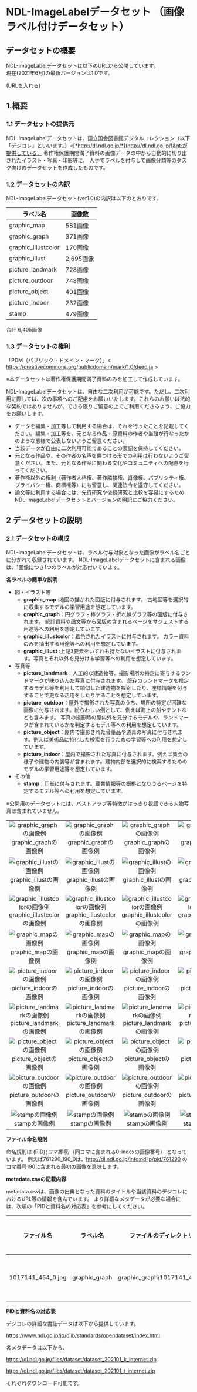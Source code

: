 NDL-ImageLabelデータセット （画像ラベル付けデータセット）
==================

## データセットの概要

NDL-ImageLabelデータセットは以下のURLから公開しています。<br/>
現在(2021年6月)の最新バージョンは1.0です。<br/>

(URLを入れる)


1.概要
----

### 1.1 データセットの提供元

NDL-ImageLabelデータセットは、国立国会図書館デジタルコレクション（以下「デジコレ」といいます。）&lt;[*http://dl.ndl.go.jp/*](http://dl.ndl.go.jp/)&gt;が提供している、
著作権保護期間満了資料の画像データの中から自動的に切り出されたイラスト・写真・印影等に、
人手でラベルを付与して画像分類等のタスク向けのデータセットを作成したものです。


### 1.2 データセットの内訳

NDL-ImageLabelデータセット(ver1.0)の内訳は以下のとおりです。


  |ラベル名                   | 画像数
  |---------------------|----------
  |graphic_map          |581画像
  |graphic_graph        |371画像
  |graphic_illustcolor  |170画像
  |graphic_illust       |2,695画像
  |picture_landmark     |728画像
  |picture_outdoor      |748画像
  |picture_object       |401画像
  |picture_indoor       |232画像
  |stamp                |479画像

合計 6,405画像


  
### 1.3 データセットの権利
「PDM（パブリック・ドメイン・マーク）」&lt; https://creativecommons.org/publicdomain/mark/1.0/deed.ja &gt;

※本データセットは著作権保護期間満了資料のみを加工して作成しています。

NDL-ImageLabelデータセットは、自由な二次利用が可能です。ただし、二次利用に際しては、次の事項へのご配慮をお願いいたします。これらのお願いは法的な契約ではありませんが、できる限りご留意の上でご利用くださるよう、ご協力をお願いします。

- データを編集・加工等して利用する場合は、それを行ったことを記載してください。編集・加工等を、元となる作品・原資料の作者や当館が行なったかのような態様で公表しないようご留意ください。
- 当該データが自由に二次利用可能であることの表記を保持してください。
- 元となる作品や、その作者の名声を傷つける形での利用は行わないようご留意ください。また、元となる作品に関わる文化やコミュニティへの配慮を行ってください。
- 著作権以外の権利（著作者人格権、著作隣接権、肖像権、パブリシティ権、プライバシー権、商標権等）にも留意し、関連法令を遵守してください。
- 論文等に利用する場合には、先行研究や後続研究と比較を容易にするためNDL-ImageLabelデータセットとバージョンの明記にご協力ください。


2 データセットの説明
------------------

### 2.1 データセットの構成

NDL-ImageLabelデータセットは、ラベル付与対象となった画像がラベル名ごとに分かれて収録されています。
NDL-ImageLabelデータセットに含まれる画像は、1画像につき1つのラベルが対応付いています。

**各ラベルの簡単な説明**

- 図・イラスト等 
    - **graphic_map** :地図の描かれた図版に付与されます。
    古地図等を選択的に収集するモデルの学習用途を想定しています。
    - **graphic_graph**：円グラフ・棒グラフ・折れ線グラフ等の図版に付与されます。
    統計資料や論文等から図版の含まれるページをサジェストする用途等への利用を想定しています。
    - **graphic_illustcolor**：着色されたイラストに付与されます。
    カラー資料のみを抽出する用途等への利用を想定しています。
    - **graphic_illust** :上記3要素をいずれも持たないイラストに付与されます。写真とそれ以外を見分ける学習等への利用を想定しています。
- 写真等
    - **picture_landmark**：人工的な建造物等、撮影場所の特定に寄与するランドマークが映り込んだ写真に付与されます。
    既存のランドマークを推定するモデル等を利用して類似した建造物を探索したり、座標情報を付与することで更なる活用をしたりすることを想定しています。
    - **picture_outdoor**：屋外で撮影された写真のうち、場所の特定が困難な画像に付与されます。紛らわしい例として、例えば海上の船やテントなども含みます。
    写真の撮影時の屋内外を見分けるモデルや、ランドマークが含まれているかを判定するモデル等への利用を想定しています。
    - **picture_object**：屋内で撮影された骨董品や道具の写真に付与されます。例えば美術品に特化した検索を行うための学習等への利用を想定しています。
    - **picture_indoor**：屋内で撮影された写真に付与されます。例えば集会の様子や建物の内装等が含まれます。建物内部を選択的に検索するためのモデルの学習用途等を想定しています。
- その他
    - **stamp**：印影に付与されます。蔵書情報等の根拠となりうるページを特定するモデル等への利用を想定しています。

※公開用のデータセットには、バストアップ等特徴がはっきり視認できる人物写真は含まれていません。
<table style="table-layout:fixed;width:100%;"><tbody>
<tr>
<td align="center" style="word-wrap:break-word;">
<img alt="graphic_graphの画像例" src="./sampleimg/graphic_graph/1711226_72_0.jpg" title="graphic_graphの画像例"/>
<br/>graphic_graphの画像例</td>
<td align="center" style="word-wrap:break-word;">
<img alt="graphic_graphの画像例" src="./sampleimg/graphic_graph/1711992_95_1.jpg" title="graphic_graphの画像例"/>
<br/>graphic_graphの画像例</td>
<td align="center" style="word-wrap:break-word;">
<img alt="graphic_graphの画像例" src="./sampleimg/graphic_graph/1903147_256_1.jpg" title="graphic_graphの画像例"/>
<br/>graphic_graphの画像例</td>
<td align="center" style="word-wrap:break-word;">
<img alt="graphic_graphの画像例" src="./sampleimg/graphic_graph/1906438_25_0.jpg" title="graphic_graphの画像例"/>
<br/>graphic_graphの画像例</td>
</tr><tr>
<td align="center" style="word-wrap:break-word;">
<img alt="graphic_illustの画像例" src="./sampleimg/graphic_illust/1207765_104_0.jpg" title="graphic_illustの画像例"/>
<br/>graphic_illustの画像例</td>
<td align="center" style="word-wrap:break-word;">
<img alt="graphic_illustの画像例" src="./sampleimg/graphic_illust/1444548_122_1.jpg" title="graphic_illustの画像例"/>
<br/>graphic_illustの画像例</td>
<td align="center" style="word-wrap:break-word;">
<img alt="graphic_illustの画像例" src="./sampleimg/graphic_illust/1444548_43_0.jpg" title="graphic_illustの画像例"/>
<br/>graphic_illustの画像例</td>
<td align="center" style="word-wrap:break-word;">
<img alt="graphic_illustの画像例" src="./sampleimg/graphic_illust/904689_7_1.jpg" title="graphic_illustの画像例"/>
<br/>graphic_illustの画像例</td>
</tr><tr>
<td align="center" style="word-wrap:break-word;">
<img alt="graphic_illustcolorの画像例" src="./sampleimg/graphic_illustcolor/1208111_72_0.jpg" title="graphic_illustcolorの画像例"/>
<br/>graphic_illustcolorの画像例</td>
<td align="center" style="word-wrap:break-word;">
<img alt="graphic_illustcolorの画像例" src="./sampleimg/graphic_illustcolor/1234445_8_1.jpg" title="graphic_illustcolorの画像例"/>
<br/>graphic_illustcolorの画像例</td>
<td align="center" style="word-wrap:break-word;">
<img alt="graphic_illustcolorの画像例" src="./sampleimg/graphic_illustcolor/1286795_17_0.jpg" title="graphic_illustcolorの画像例"/>
<br/>graphic_illustcolorの画像例</td>
<td align="center" style="word-wrap:break-word;">
<img alt="graphic_illustcolorの画像例" src="./sampleimg/graphic_illustcolor/1286892_27_0.jpg" title="graphic_illustcolorの画像例"/>
<br/>graphic_illustcolorの画像例</td>
</tr><tr>
<td align="center" style="word-wrap:break-word;">
<img alt="graphic_mapの画像例" src="./sampleimg/graphic_map/1014897_9_1.jpg" title="graphic_mapの画像例"/>
<br/>graphic_mapの画像例</td>
<td align="center" style="word-wrap:break-word;">
<img alt="graphic_mapの画像例" src="./sampleimg/graphic_map/2571701_47_0.jpg" title="graphic_mapの画像例"/>
<br/>graphic_mapの画像例</td>
<td align="center" style="word-wrap:break-word;">
<img alt="graphic_mapの画像例" src="./sampleimg/graphic_map/2587246_153_0.jpg" title="graphic_mapの画像例"/>
<br/>graphic_mapの画像例</td>
<td align="center" style="word-wrap:break-word;">
<img alt="graphic_mapの画像例" src="./sampleimg/graphic_map/763717_49_0.jpg" title="graphic_mapの画像例"/>
<br/>graphic_mapの画像例</td>
</tr><tr>
<td align="center" style="word-wrap:break-word;">
<img alt="picture_indoorの画像例" src="./sampleimg/picture_indoor/1028124_14_0.jpg" title="picture_indoorの画像例"/>
<br/>picture_indoorの画像例</td>
<td align="center" style="word-wrap:break-word;">
<img alt="picture_indoorの画像例" src="./sampleimg/picture_indoor/1029816_6_0.jpg" title="picture_indoorの画像例"/>
<br/>picture_indoorの画像例</td>
<td align="center" style="word-wrap:break-word;">
<img alt="picture_indoorの画像例" src="./sampleimg/picture_indoor/1136786_160_0.jpg" title="picture_indoorの画像例"/>
<br/>picture_indoorの画像例</td>
<td align="center" style="word-wrap:break-word;">
<img alt="picture_indoorの画像例" src="./sampleimg/picture_indoor/1443967_42_0.jpg" title="picture_indoorの画像例"/>
<br/>picture_indoorの画像例</td>
</tr><tr>
<td align="center" style="word-wrap:break-word;">
<img alt="picture_landmarkの画像例" src="./sampleimg/picture_landmark/1051226_100_0.jpg" title="picture_landmarkの画像例"/>
<br/>picture_landmarkの画像例</td>
<td align="center" style="word-wrap:break-word;">
<img alt="picture_landmarkの画像例" src="./sampleimg/picture_landmark/1107204_184_0.jpg" title="picture_landmarkの画像例"/>
<br/>picture_landmarkの画像例</td>
<td align="center" style="word-wrap:break-word;">
<img alt="picture_landmarkの画像例" src="./sampleimg/picture_landmark/1234138_1844_0.jpg" title="picture_landmarkの画像例"/>
<br/>picture_landmarkの画像例</td>
<td align="center" style="word-wrap:break-word;">
<img alt="picture_landmarkの画像例" src="./sampleimg/picture_landmark/974390_1049_0.jpg" title="picture_landmarkの画像例"/>
<br/>picture_landmarkの画像例</td>
</tr><tr>
<td align="center" style="word-wrap:break-word;">
<img alt="picture_objectの画像例" src="./sampleimg/picture_object/1055563_11_1.jpg" title="picture_objectの画像例"/>
<br/>picture_objectの画像例</td>
<td align="center" style="word-wrap:break-word;">
<img alt="picture_objectの画像例" src="./sampleimg/picture_object/1170764_155_0.jpg" title="picture_objectの画像例"/>
<br/>picture_objectの画像例</td>
<td align="center" style="word-wrap:break-word;">
<img alt="picture_objectの画像例" src="./sampleimg/picture_object/1212286_60_0.jpg" title="picture_objectの画像例"/>
<br/>picture_objectの画像例</td>
<td align="center" style="word-wrap:break-word;">
<img alt="picture_objectの画像例" src="./sampleimg/picture_object/967549_31_0.jpg" title="picture_objectの画像例"/>
<br/>picture_objectの画像例</td>
</tr><tr>
<td align="center" style="word-wrap:break-word;">
<img alt="picture_outdoorの画像例" src="./sampleimg/picture_outdoor/1178514_94_0.jpg" title="picture_outdoorの画像例"/>
<br/>picture_outdoorの画像例</td>
<td align="center" style="word-wrap:break-word;">
<img alt="picture_outdoorの画像例" src="./sampleimg/picture_outdoor/1459078_26_1.jpg" title="picture_outdoorの画像例"/>
<br/>picture_outdoorの画像例</td>
<td align="center" style="word-wrap:break-word;">
<img alt="picture_outdoorの画像例" src="./sampleimg/picture_outdoor/932544_6_1.jpg" title="picture_outdoorの画像例"/>
<br/>picture_outdoorの画像例</td>
<td align="center" style="word-wrap:break-word;">
<img alt="picture_outdoorの画像例" src="./sampleimg/picture_outdoor/933749_28_2.jpg" title="picture_outdoorの画像例"/>
<br/>picture_outdoorの画像例</td>
</tr><tr>
<td align="center" style="word-wrap:break-word;">
<img alt="stampの画像例" src="./sampleimg/stamp/1908798_3_0.jpg" title="stampの画像例"/>
<br/>stampの画像例</td>
<td align="center" style="word-wrap:break-word;">
<img alt="stampの画像例" src="./sampleimg/stamp/1918781_4_0.jpg" title="stampの画像例"/>
<br/>stampの画像例</td>
<td align="center" style="word-wrap:break-word;">
<img alt="stampの画像例" src="./sampleimg/stamp/808179_7_0.jpg" title="stampの画像例"/>
<br/>stampの画像例</td>
<td align="center" style="word-wrap:break-word;">
<img alt="stampの画像例" src="./sampleimg/stamp/825268_2_0.jpg" title="stampの画像例"/>
<br/>stampの画像例</td>
</tr></tbody>
</table>

**ファイル命名規則**

命名規則は
(PID)_(コマ番号)_（同コマに含まれる0-indexの画像番号）
となっています。
例えば761290_190_0は、http://dl.ndl.go.jp/info:ndljp/pid/761290
のコマ番号190に含まれる最初の画像を意味します。

**metadata.csvの記載内容**

metadata.csvは、画像の出典となった資料のタイトルや当該資料のデジコレにおけるURL等の情報を含んでいます。
より詳細なメタデータが必要な場合には、次項の「PIDと資料名の対応表」を参考にしてください。

|ファイル名|ラベル名|ファイルのディレクトリパス|タイトル|資料のURL|当該画像のフルサイズのURL(IIIF Image API)
|--------|-------|----------------------|-------|--------|-------------------------------------
|1017141_454_0.jpg|graphic_graph|graphic_graph\1017141_454_0.jpg|経済学全集|https://dl.ndl.go.jp/info:ndljp/pid/1017141|"https://www.dl.ndl.go.jp/api/iiif/1017141/R0000454/pct:15.0,20.1,28.5,66.7/full/0/default.jpg"




**PIDと資料名の対応表**

デジコレの詳細な書誌データは以下から提供しています。

https://www.ndl.go.jp/jp/dlib/standards/opendataset/index.html

各メタデータは以下から、

https://dl.ndl.go.jp/files/dataset/dataset_202101_k_internet.zip


https://dl.ndl.go.jp/files/dataset/dataset_202101_t_internet.zip

それぞれダウンロード可能です。